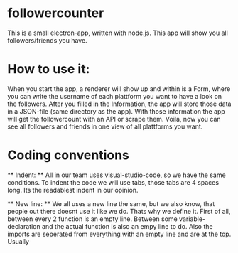 # followercounter
 
This is a small electron-app, written with node.js. This app will show you all followers/friends you have.


# How to use it:

When you start the app, a renderer will show up and within is a Form, where you can write the username of each plattform you want to have a look on the followers. After you filled in the Information, the app will store those data in a JSON-file (same directory as the app). With those information the app will get the followercount with an API or scrape them. Voila, now you can see all followers and friends in one view of all plattforms you want.


# Coding conventions

** Indent: **
All in our team uses visual-studio-code, so we have the same conditions. To indent the code we will use tabs, those tabs are 4 spaces long. Its the readablest indent in our opinion.

** New line: **
We all uses a new line the same, but we also know, that people out there doesnt use it like we do. Thats why we define it.
First of all, between every 2 function is an empty line. Between some variable-declaration and the actual function is also an empy line to do. Also the imports are seperated from everything with an empty line and are at the top. Usually

